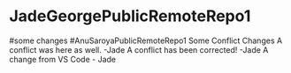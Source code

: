 # JadeGeorgePublicRemoteRepo1
#some changes
#AnuSaroyaPublicRemoteRepo1
Some Conflict Changes
A conflict was here as well. -Jade
A conflict has been corrected! -Jade 
A change from VS Code - Jade